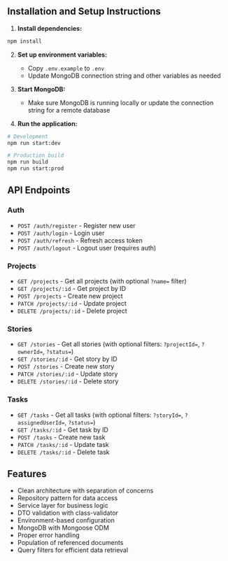## Installation and Setup Instructions

1. **Install dependencies:**
```bash
npm install
```

2. **Set up environment variables:**
   - Copy `.env.example` to `.env`
   - Update MongoDB connection string and other variables as needed

3. **Start MongoDB:**
   - Make sure MongoDB is running locally or update the connection string for a remote database

4. **Run the application:**
```bash
# Development
npm run start:dev

# Production build
npm run build
npm run start:prod
```

## API Endpoints

### Auth
- `POST /auth/register` - Register new user
- `POST /auth/login` - Login user
- `POST /auth/refresh` - Refresh access token
- `POST /auth/logout` -  Logout user (requires auth)

### Projects
- `GET /projects` - Get all projects (with optional `?name=` filter)
- `GET /projects/:id` - Get project by ID
- `POST /projects` - Create new project
- `PATCH /projects/:id` - Update project
- `DELETE /projects/:id` - Delete project

### Stories
- `GET /stories` - Get all stories (with optional filters: `?projectId=`, `?ownerId=`, `?status=`)
- `GET /stories/:id` - Get story by ID
- `POST /stories` - Create new story
- `PATCH /stories/:id` - Update story
- `DELETE /stories/:id` - Delete story

### Tasks
- `GET /tasks` - Get all tasks (with optional filters: `?storyId=`, `?assignedUserId=`, `?status=`)
- `GET /tasks/:id` - Get task by ID
- `POST /tasks` - Create new task
- `PATCH /tasks/:id` - Update task
- `DELETE /tasks/:id` - Delete task

## Features

- Clean architecture with separation of concerns
- Repository pattern for data access
- Service layer for business logic
- DTO validation with class-validator
- Environment-based configuration
- MongoDB with Mongoose ODM
- Proper error handling
- Population of referenced documents
- Query filters for efficient data retrieval
